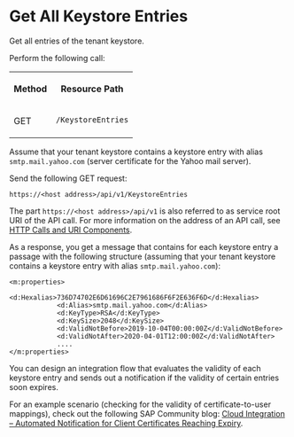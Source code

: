 <!-- loio2b67349d7f504c3dbbb88b5c375ff6ae -->

# Get All Keystore Entries

Get all entries of the tenant keystore.



Perform the following call:


<table>
<tr>
<th valign="top">

Method

</th>
<th valign="top">

Resource Path

</th>
</tr>
<tr>
<td valign="top">

GET

</td>
<td valign="top">

`/KeystoreEntries` 

</td>
</tr>
</table>

Assume that your tenant keystore contains a keystore entry with alias `smtp.mail.yahoo.com` \(server certificate for the Yahoo mail server\).

Send the following GET request:

`https://<host address>/api/v1/KeystoreEntries`

The part `https://<host address>/api/v1` is also referred to as service root URI of the API call. For more information on the address of an API call, see [HTTP Calls and URI Components](http-calls-and-uri-components-ca75e12.md).

As a response, you get a message that contains for each keystore entry a passage with the following structure \(assuming that your tenant keystore contains a keystore entry with alias `smtp.mail.yahoo.com`\):

```
<m:properties>
            <d:Hexalias>736D74702E6D61696C2E7961686F6F2E636F6D</d:Hexalias>
            <d:Alias>smtp.mail.yahoo.com</d:Alias>
            <d:KeyType>RSA</d:KeyType>
            <d:KeySize>2048</d:KeySize>
            <d:ValidNotBefore>2019-10-04T00:00:00Z</d:ValidNotBefore>
            <d:ValidNotAfter>2020-04-01T12:00:00Z</d:ValidNotAfter>
            ....
</m:properties>

```

You can design an integration flow that evaluates the validity of each keystore entry and sends out a notification if the validity of certain entries soon expires.

For an example scenario \(checking for the validity of certificate-to-user mappings\), check out the following SAP Community blog: [Cloud Integration – Automated Notification for Client Certificates Reaching Expiry](https://blogs.sap.com/2019/03/01/sap-cloud-platform-integration-automated-notification-for-client-certificates-reaching-expiry/).

